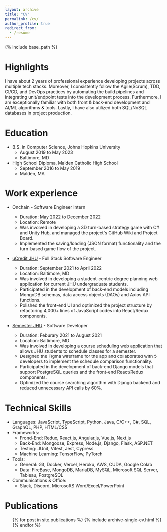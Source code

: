 ```yaml
---
layout: archive
title: "CV"
permalink: /cv/
author_profile: true
redirect_from:
  - /resume
---
```


{% include base_path %}

Highlights
======
I have about 2 years of professional experience developing projects across multiple tech stacks. Moreover, I consistently follow the Agile(Scrum), TDD, CI/CD, and DevOps practices by automating the build pipelines and integrating unit/endpoint tests into the development process. Furthermore, I am exceptionally familiar with both front & back-end development and AI/ML algorithms & tools. Lastly, I have also utilized both SQL/NoSQL databases in project production.

Education
======
* B.S. in Computer Science, Johns Hopkins University
  * August 2019 to May 2023
  * Baltimore, MD
* High School Diploma, Malden Catholic High School
  * September 2016 to May 2019
  * Malden, MA

Work experience
======
* Onchain - Software Engineer Intern
  * Duration: May 2022 to December 2022
  * Location: Remote
  * Was involved in developing a 3D turn-based strategy game with C# and Unity Hub, and managed the project's GitHub Wiki and Project Board.
  * Implemented the saving/loading (JSON format) functionality and the turn-based game flow of the project.

* [uCredit JHU](https://ucredit.me) - Full Stack Software Engineer
  * Duration: September 2021 to April 2022
  * Location: Baltimore, MD
  * Was involved in developing a student-centric degree planning web application for current JHU undergraduate students.
  * Participated in the development of back-end models including MongoDB schemas, data access objects (DAOs) and Axios API functions.
  * Polished the front-end UI and optimized the project structure by refactoring 4,000+ lines of JavaScript codes into React/Redux components.

* [Semester JHU](https://semester.ly) - Software Developer
  * Duration: Feburary 2021 to August 2021
  * Location: Baltimore, MD
  * Was involved in developing a course scheduling web application that allows JHU students to schedule classes for a semester.
  * Designed the Figma wireframe for the app and collaborated with 5 developers to implement the schedule comparison functionality. 
  * Participated in the development of back-end Django models that support PostgreSQL queries and the front-end React/Redux components.
  * Optimized the course searching algorithm with Django backend and reduced unnecessary API calls by 60%.


Technical Skills
======
* Languages: JavaScript, TypeScript, Python, Java, C/C++, C#, SQL, GraphQL, PHP, HTML/CSS
* Frameworks: 
  * Frond-End: Redux, React.js, Angular.js, Vue.js, Next.js
  * Back-End: Mongoose, Express, Node.js, Django, Flask, ASP.NET
  * Testing: JUnit, Vitest, Jest, Cypress
  * Machine Learning: TensorFlow, PyTorch
* Tools: 
  * General: Git, Docker, Vercel, Heroku, AWS, CUDA, Google Colab
  * Data: FireBase, MongoDB, MariaDB, MySQL, Microsoft SQL Server, Tableau, PostgreSQL
* Communications & Office:
  * Slack, Discord, MicrosoftS Word/Excel/PowerPoint

Publications
======
  <ul>{% for post in site.publications %}
    {% include archive-single-cv.html %}
  {% endfor %}</ul>

